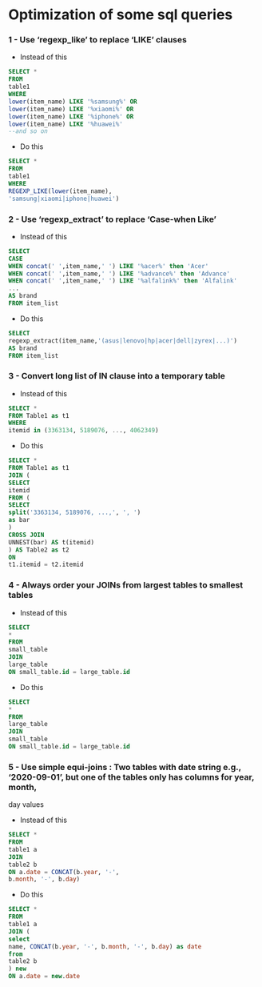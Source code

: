 # Optimization of some sql queries

### 1 - Use ‘regexp_like’ to replace ‘LIKE’ clauses

* Instead of this 
``` sql 
SELECT *
FROM
table1
WHERE
lower(item_name) LIKE '%samsung%' OR
lower(item_name) LIKE '%xiaomi%' OR
lower(item_name) LIKE '%iphone%' OR
lower(item_name) LIKE '%huawei%'
--and so on

```

* Do this
``` sql 
SELECT *
FROM
table1
WHERE
REGEXP_LIKE(lower(item_name),
'samsung|xiaomi|iphone|huawei')

```

### 2 - Use ‘regexp_extract’ to replace ‘Case-when Like’
* Instead of this 
``` sql 
SELECT
CASE
WHEN concat(' ',item_name,' ') LIKE '%acer%' then 'Acer'
WHEN concat(' ',item_name,' ') LIKE '%advance%' then 'Advance'
WHEN concat(' ',item_name,' ') LIKE '%alfalink%' then 'Alfalink'
...
AS brand
FROM item_list

```

* Do this
``` sql 
SELECT
regexp_extract(item_name,'(asus|lenovo|hp|acer|dell|zyrex|...)')
AS brand
FROM item_list

```

### 3 - Convert long list of IN clause into a temporary table
* Instead of this 
``` sql 
SELECT *
FROM Table1 as t1
WHERE
itemid in (3363134, 5189076, ..., 4062349)
```

* Do this
``` sql 
SELECT *
FROM Table1 as t1
JOIN (
SELECT
itemid
FROM (
SELECT
split('3363134, 5189076, ...,', ', ')
as bar
)
CROSS JOIN
UNNEST(bar) AS t(itemid)
) AS Table2 as t2
ON
t1.itemid = t2.itemid

```

### 4 - Always order your JOINs from largest tables to smallest tables

* Instead of this 
``` sql 
SELECT
*
FROM
small_table
JOIN
large_table
ON small_table.id = large_table.id
```

* Do this
``` sql 
SELECT
*
FROM
large_table
JOIN
small_table
ON small_table.id = large_table.id
```

### 5 - Use simple equi-joins : Two tables with date string e.g., ‘2020-09-01’, but one of the tables only has columns for year, month,
day values
* Instead of this 
``` sql 
SELECT *
FROM
table1 a
JOIN
table2 b
ON a.date = CONCAT(b.year, '-',
b.month, '-', b.day)
```

* Do this
``` sql 
SELECT *
FROM
table1 a
JOIN (
select
name, CONCAT(b.year, '-', b.month, '-', b.day) as date
from
table2 b
) new
ON a.date = new.date
```




